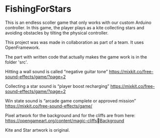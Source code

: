 # FishingForStars

This is an endless scoller game that only works with our custom Arduino controller. In this game, the player plays as a kite collecting stars and avoiding obstacles by tilting the physical controller. 

This project was was made in collaboration as part of a team. It uses OpenFramework.  

The part with written code that actually makes the game work is in the folder 'src'. 

Hitting a wall sound is called “negative guitar tone”
https://mixkit.co/free-sound-effects/game/?page=2

Collecting a star sound is “player boost recharging”
https://mixkit.co/free-sound-effects/game/?page=2

Win state sound is “arcade game complete or approved mission”
https://mixkit.co/free-sound-effects/game/

Pixel artwork for the background and for the cliffs are from here:
https://opengameart.org/content/magic-cliffsBackground

Kite and Star artwork is original.
